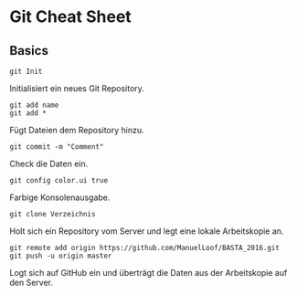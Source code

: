 # Git Cheat Sheet #

## Basics ##

    git Init

Initialisiert ein neues Git Repository.

    git add name
    git add *

Fügt Dateien dem Repository hinzu.

    git commit -m "Comment"

Check die Daten ein.

    git config color.ui true

Farbige Konsolenausgabe.

    git clone Verzeichnis

Holt sich ein Repository vom Server und legt eine lokale
Arbeitskopie an.

    git remote add origin https://github.com/ManuelLoof/BASTA_2016.git
    git push -u origin master

Logt sich auf GitHub ein und überträgt die Daten aus der Arbeitskopie auf den Server.